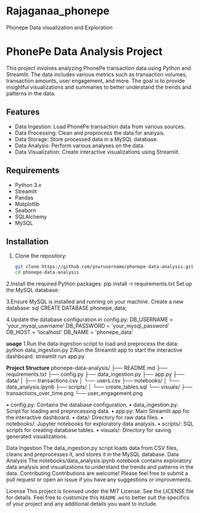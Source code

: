 # Rajaganaa_phonepe
Phonepe Data visualization and Exploration
# PhonePe Data Analysis Project

This project involves analyzing PhonePe transaction data using Python and Streamlit. The data includes various metrics such as transaction volumes, transaction amounts, user engagement, and more. The goal is to provide insightful visualizations and summaries to better understand the trends and patterns in the data.

## Features

- Data Ingestion: Load PhonePe transaction data from various sources.
- Data Processing: Clean and preprocess the data for analysis.
- Data Storage: Store processed data in a MySQL database.
- Data Analysis: Perform various analyses on the data.
- Data Visualization: Create interactive visualizations using Streamlit.

## Requirements

- Python 3.x
- Streamlit
- Pandas
- Matplotlib
- Seaborn
- SQLAlchemy
- MySQL

## Installation

1. Clone the repository:
   ```bash
   git clone https://github.com/yourusername/phonepe-data-analysis.git
   cd phonepe-data-analysis

2.Install the required Python packages:
  pip install -r requirements.txt
  Set up the MySQL database:

3.Ensure MySQL is installed and running on your machine.
  Create a new database:
  sql
  CREATE DATABASE phonepe_data;

4.Update the database configuration in config.py:
  DB_USERNAME = 'your_mysql_username'
  DB_PASSWORD = 'your_mysql_password'
  DB_HOST = 'localhost'
  DB_NAME = 'phonepe_data'

**usage**
1.Run the data ingestion script to load and preprocess the data:
  python data_ingestion.py
2.Run the Streamlit app to start the interactive dashboard:
  streamlit run app.py

**Project Structure**
  phonepe-data-analysis/
├── README.md
├── requirements.txt
├── config.py
├── data_ingestion.py
├── app.py
├── data/
│   ├── transactions.csv
│   └── users.csv
├── notebooks/
│   └── data_analysis.ipynb
├── scripts/
│   └── create_tables.sql
└── visuals/
    ├── transactions_over_time.png
    └── user_engagement.png

•	config.py: Contains the database configuration.
•	data_ingestion.py: Script for loading and preprocessing data.
•	app.py: Main Streamlit app for the interactive dashboard.
•	data/: Directory for raw data files.
•	notebooks/: Jupyter notebooks for exploratory data analysis.
•	scripts/: SQL scripts for creating database tables.
•	visuals/: Directory for saving generated visualizations.

Data Ingestion
  The data_ingestion.py script loads data from CSV files, cleans and preprocesses it, and stores it in the MySQL database.
Data Analysis
  The notebooks/data_analysis.ipynb notebook contains exploratory data analysis and visualizations to understand the trends and patterns in the data.
Contributing
  Contributions are welcome! Please feel free to submit a pull request or open an issue if you have any suggestions or improvements.

License
  This project is licensed under the MIT License. See the LICENSE file for details.
  Feel free to customize this `README.md` to better suit the specifics of your project and any additional details you want to include.






